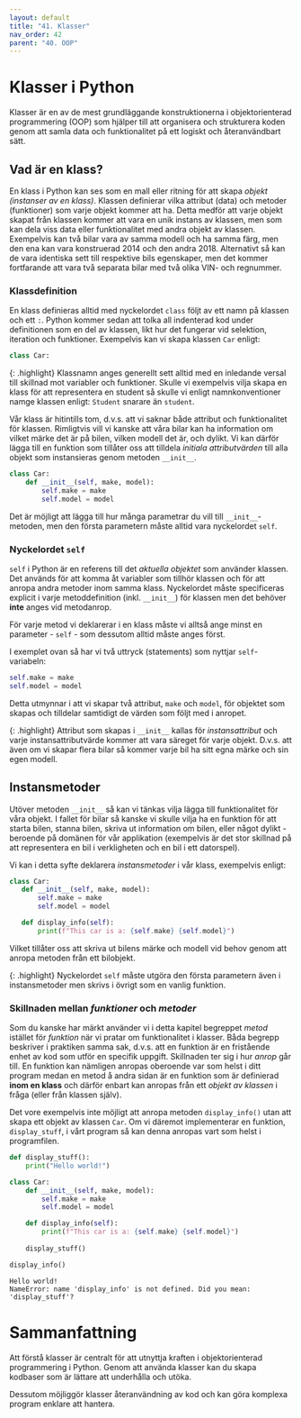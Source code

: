 ```yaml
---
layout: default
title: "41. Klasser"
nav_order: 42
parent: "40. OOP"
---
```


# Klasser i Python
Klasser är en av de mest grundläggande konstruktionerna i objektorienterad programmering (OOP) som hjälper till att organisera och strukturera koden genom att samla data och funktionalitet på ett logiskt och återanvändbart sätt.

## Vad är en klass?
En klass i Python kan ses som en mall eller ritning för att skapa _objekt (instanser av en klass)_. Klassen definierar vilka attribut (data) och metoder (funktioner) som varje objekt kommer att ha. Detta medför att varje objekt skapat från klassen kommer att vara en unik instans av klassen, men som kan dela viss data eller funktionalitet med andra objekt av klassen. Exempelvis kan två bilar vara av samma modell och ha samma färg, men den ena kan vara konstruerad 2014 och den andra 2018. Alternativt så kan de vara identiska sett till respektive bils egenskaper, men det kommer fortfarande att vara två separata bilar med två olika VIN- och regnummer.

### Klassdefinition
En klass definieras alltid med nyckelordet `class` följt av ett namn på klassen och ett `:`. Python kommer sedan att tolka all indenterad kod under definitionen som en del av klassen, likt hur det fungerar vid selektion, iteration och funktioner. Exempelvis kan vi skapa klassen `Car` enligt:
```python
class Car:
```

{: .highlight}
Klassnamn anges generellt sett alltid med en inledande versal till skillnad mot variabler och funktioner. Skulle vi exempelvis vilja skapa en klass för att representera en student så skulle vi enligt namnkonventioner namge klassen enligt: `Student` snarare än `student`.

Vår klass är hitintills tom, d.v.s. att vi saknar både attribut och funktionalitet för klassen. Rimligtvis vill vi kanske att våra bilar kan ha information om vilket märke det är på bilen, vilken modell det är, och dylikt. Vi kan därför lägga till en funktion som tillåter oss att tilldela _initiala attributvärden_ till alla objekt som instansieras genom metoden `__init__`.
```python
class Car:
    def __init__(self, make, model):
        self.make = make
        self.model = model
```

Det är möjligt att lägga till hur många parametrar du vill till `__init__`-metoden, men den första parametern måste alltid vara nyckelordet `self`.

### Nyckelordet `self`
`self` i Python är en referens till det _aktuella objektet_ som använder klassen. Det används för att komma åt variabler som tillhör klassen och för att anropa andra metoder inom samma klass. Nyckelordet måste specificeras explicit i varje metoddefinition (inkl. `__init__`) för klassen men det behöver __inte__ anges vid metodanrop.

För varje metod vi deklarerar i en klass måste vi alltså ange minst en parameter - `self` - som dessutom alltid måste anges först.

I exemplet ovan så har vi två uttryck (statements) som nyttjar `self`-variabeln:
```python
self.make = make
self.model = model
```
Detta utmynnar i att vi skapar två attribut, `make` och `model`, för objektet som skapas och tilldelar samtidigt de värden som följt med i anropet.

{: .highlight}
Attribut som skapas i `__init__` kallas för _instansattribut_ och varje instansattributvärde kommer att vara säreget för varje objekt. D.v.s. att även om vi skapar flera bilar så kommer varje bil ha sitt egna märke och sin egen modell.  

## Instansmetoder
Utöver metoden `__init__` så kan vi tänkas vilja lägga till funktionalitet för våra objekt. I fallet för bilar så kanske vi skulle vilja ha en funktion för att starta bilen, stanna bilen, skriva ut information om bilen, eller något dylikt - beroende på domänen för vår applikation (exempelvis är det stor skillnad på att representera en bil i verkligheten och en bil i ett datorspel).

Vi kan i detta syfte deklarera _instansmetoder_ i vår klass, exempelvis enligt:
 ```python
class Car:
    def __init__(self, make, model):
        self.make = make
        self.model = model

    def display_info(self):
        print(f"This car is a: {self.make} {self.model}")
```

Vilket tillåter oss att skriva ut bilens märke och modell vid behov genom att anropa metoden från ett bilobjekt.

{: .highlight}
Nyckelordet `self` måste utgöra den första parametern även i instansmetoder men skrivs i övrigt som en vanlig funktion.

### Skillnaden mellan _funktioner_ och _metoder_
Som du kanske har märkt använder vi i detta kapitel begreppet _metod_ istället för _funktion_ när vi pratar om funktionalitet i klasser. Båda begrepp beskriver i praktiken samma sak, d.v.s. att en funktion är en fristående enhet av kod som utför en specifik uppgift. Skillnaden ter sig i hur _anrop_ går till. En funktion kan nämligen anropas oberoende var som helst i ditt program medan en metod å andra sidan är en funktion som är definierad __inom en klass__ och därför enbart kan anropas från ett _objekt av klassen_ i fråga (eller från klassen själv).

Det vore exempelvis inte möjligt att anropa metoden `display_info()` utan att skapa ett objekt av klassen `Car`. Om vi däremot implementerar en funktion, `display_stuff`, i vårt program så kan denna anropas vart som helst i programfilen.
```python
def display_stuff():
    print("Hello world!")

class Car:
    def __init__(self, make, model):
        self.make = make
        self.model = model

    def display_info(self):
        print(f"This car is a: {self.make} {self.model}")
    
    display_stuff()

display_info()
```
<div class="code-example" markdown="1">
<pre><code>Hello world!
NameError: name 'display_info' is not defined. Did you mean: 'display_stuff'?</code></pre>
</div>

# Sammanfattning
Att förstå klasser är centralt för att utnyttja kraften i objektorienterad programmering i Python. Genom att använda klasser kan du skapa kodbaser som är lättare att underhålla och utöka. 

Dessutom möjliggör klasser återanvändning av kod och kan göra komplexa program enklare att hantera.